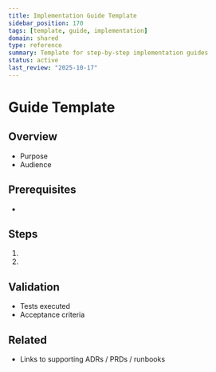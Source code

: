 ```yaml
---
title: Implementation Guide Template
sidebar_position: 170
tags: [template, guide, implementation]
domain: shared
type: reference
summary: Template for step-by-step implementation guides
status: active
last_review: "2025-10-17"
---
```


# Guide Template

## Overview
- Purpose
- Audience

## Prerequisites
- 

## Steps
1. 
2. 

## Validation
- Tests executed
- Acceptance criteria

## Related
- Links to supporting ADRs / PRDs / runbooks